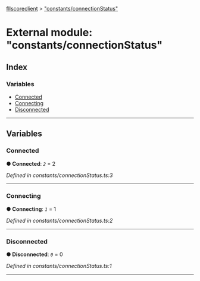 [fllscoreclient](../README.md) > ["constants/connectionStatus"](../modules/_constants_connectionstatus_.md)



# External module: "constants/connectionStatus"

## Index

### Variables

* [Connected](_constants_connectionstatus_.md#connected)
* [Connecting](_constants_connectionstatus_.md#connecting)
* [Disconnected](_constants_connectionstatus_.md#disconnected)



---
## Variables
<a id="connected"></a>

###  Connected

**●  Connected**:  *`2`*  = 2

*Defined in constants/connectionStatus.ts:3*





___

<a id="connecting"></a>

###  Connecting

**●  Connecting**:  *`1`*  = 1

*Defined in constants/connectionStatus.ts:2*





___

<a id="disconnected"></a>

###  Disconnected

**●  Disconnected**:  *`0`*  = 0

*Defined in constants/connectionStatus.ts:1*





___



